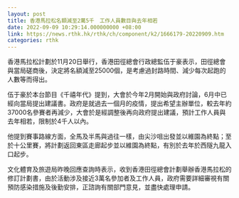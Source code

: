 ```yaml
---
layout: post
title: 香港馬拉松名額減至2萬5千　工作人員數目與去年相若
date: 2022-09-09 10:29:14.000000000 +08:00
link: https://news.rthk.hk/rthk/ch/component/k2/1666179-20220909.htm
categories: rthk
---
```


香港馬拉松計劃於11月20日舉行，香港田徑總會行政總監伍于豪表示，田徑總會與當局磋商後，決定將名額減至25000個，是考慮過封路時間、減少每次起跑的人數等而得出。

伍于豪於本台節目《千禧年代》提到，大會於今年2月開始與政府討論，6月中已經向當局提出建議書。政府是就過去一個月的疫情，提出希望主辦單位，較去年約37000名參賽者再減少，大會於是經調整後再向政府提出建議，預計工作人員與去年相若，限制於4千人以內。

他提到賽事路線方面，全馬及半馬與過往一樣，由尖沙咀出發並以維園為終點；至於十公里賽，將計劃返回東區走廊起步並以維園為終點，有別於去年於西隧九龍入口起步。

文化體育及旅遊局昨晚回應查詢時表示，收到香港田徑總會計劃舉辦香港馬拉松的修訂計劃書，由於活動涉及接近3萬名參加者及工作人員，政府需要詳細審視有關預防感染措施及後勤安排，正諮詢有關部門意見，並盡快處理申請。
